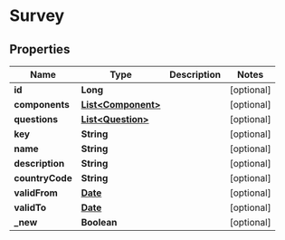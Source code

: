 

# Survey

## Properties

Name | Type | Description | Notes
------------ | ------------- | ------------- | -------------
**id** | **Long** |  |  [optional]
**components** | [**List&lt;Component&gt;**](Component.md) |  |  [optional]
**questions** | [**List&lt;Question&gt;**](Question.md) |  |  [optional]
**key** | **String** |  |  [optional]
**name** | **String** |  |  [optional]
**description** | **String** |  |  [optional]
**countryCode** | **String** |  |  [optional]
**validFrom** | [**Date**](Date.md) |  |  [optional]
**validTo** | [**Date**](Date.md) |  |  [optional]
**_new** | **Boolean** |  |  [optional]



